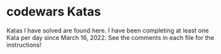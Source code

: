 # codewars Katas

Katas I have solved are found here. I have been completing at least one Kata per day since March 16, 2022. See the comments in each file for the instructions!


